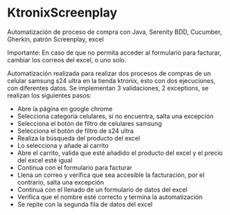# KtronixScreenplay
Automatización de proceso de compra con Java, Serenity BDD, Cucumber, Gherkin, patrón Screenplay, excel

Importante: En caso de que no permita acceder al formulario para facturar, cambiar los correos del excel, o uno solo.

Automatización realizada para realizar dos procesos de compras de un celular samsung s24 ultra en la tienda ktronix, esto con dos ejecuciones, con diferentes datos.
Se implementan 3 validaciones, 2 exceptions, se realizan los siguientes pasos:
- Abre la página en google chrome
- Selecciona categoría celulares, si no encuentra, salta una excepción
- Selecciona el botón de filtro de celulares samsung
- Selecciona el botón de filtro de s24 ultra
- Realiza la búsqueda del producto del excel
- Lo selecciona y añade al carrito
- Abre el carrito, valida que esté añadido el producto del excel y el precio del excel esté igual
- Continua con el formulario para facturar
- Llena un correo y verifica que sea accesible la facturación, por el contrario, salta una excepción
- Continua con el llenado de un formulario de datos del excel
- Verifica que el nombre esté correcto y termina la automatización
- Se repite con la segunda fila de datos del excel
